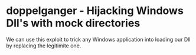 # doppelganger - Hijacking Windows Dll's with mock directories
We can use this exploit to trick any Windows application into loading our Dll by replacing the legitimite one.

